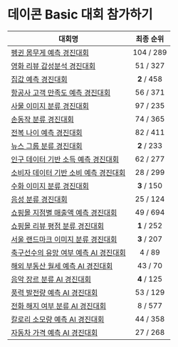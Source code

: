 # 데이콘 Basic 대회 참가하기

|대회명|최종 순위|
|-|:-:|
|[펭귄 몸무게 예측 경진대회](https://github.com/Jaesu26/dacon-basic/tree/main/뗑컨-몸무게-예측)|104 / 289|
|[영화 리뷰 감성분석 경진대회](https://github.com/Jaesu26/dacon-basic/tree/main/영화리뷰-감성-분류)|51 / 327|
|[집값 예측 경진대회](https://github.com/Jaesu26/dacon-basic/tree/main/집-가격-예측)|**2** / 458|
|[항공사 고객 만족도 예측 경진대회](https://github.com/Jaesu26/dacon-basic/tree/main/항공사-고객만족도-분류)|56 / 371|
|[사물 이미지 분류 경진대회](https://github.com/Jaesu26/dacon-basic/tree/main/사물-이미지-분류)|97 / 235|
|[손동작 분류 경진대회](https://github.com/Jaesu26/dacon-basic/tree/main/손-동작-분류)|74 / 365|
|[전복 나이 예측 경진대회](https://github.com/Jaesu26/dacon-basic/tree/main/전복-나이-예측)|82 / 411|
|[뉴스 그룹 분류 경진대회](https://github.com/Jaesu26/dacon-basic/tree/main/뉴스-그룹-분류)|**2** / 233|
|[인구 데이터 기반 소득 예측 경진대회](https://github.com/Jaesu26/dacon-basic/tree/main/인구-소득-예측)|62 / 277|
|[소비자 데이터 기반 소비 예측 경진대회](https://github.com/Jaesu26/dacon-basic/tree/main/소비자-소비-예측)|28 / 299|
|[수화 이미지 분류 경진대회](https://github.com/Jaesu26/dacon-basic/tree/main/수화-이미지-분류)|**3** / 150|
|[음성 분류 경진대회](https://github.com/Jaesu26/dacon-basic/tree/main/음성-숫자-분류)|25 / 124|
|[쇼핑몰 지점별 매출액 예측 경진대회](https://github.com/Jaesu26/dacon-basic/tree/main/쇼핑몰지점별-매출액-예측)|49 / 694|
|[쇼핑몰 리뷰 평점 분류 경진대회](https://github.com/Jaesu26/dacon-basic/tree/main/쇼핑몰리뷰-평점-분류)|**1** / 252|
|[서울 랜드마크 이미지 분류 경진대회](https://github.com/Jaesu26/dacon-basic/tree/main/서울랜드마크-이미지-분류)|**3** / 207|
|[축구선수의 유망 여부 예측 AI 경진대회](https://github.com/Jaesu26/dacon-basic/tree/main/축구선수-유망여부-분류)|4 / 89|
|[해외 부동산 월세 예측 AI 경진대회](https://github.com/Jaesu26/dacon-basic/tree/main/해외부동산-월세-예측)|43 / 70|
|[음악 장르 분류 AI 경진대회](https://github.com/Jaesu26/dacon-basic/tree/main/음악-장르-분류)|**4** / 125|
|[풍력 발전량 예측 AI 경진대회](https://github.com/Jaesu26/dacon-basic/tree/main/풍력-발전량-예측)|53 / 129|
|[전화 해지 여부 분류 AI 경진대회](https://github.com/Jaesu26/dacon-basic/tree/main/전화-해지여부-분류)|8 / 577|
|[칼로리 소모량 예측 AI 경진대회](https://github.com/Jaesu26/dacon-basic/tree/main/칼로리-소모량-예측)|44 / 358|
|[자동차 가격 예측 AI 경진대회](https://github.com/Jaesu26/dacon-basic)|27 / 268|
